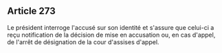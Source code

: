 Article 273
----
Le président interroge l'accusé sur son identité et s'assure que celui-ci a reçu
notification de la décision de mise en accusation ou, en cas d'appel, de l'arrêt
de désignation de la cour d'assises d'appel.
